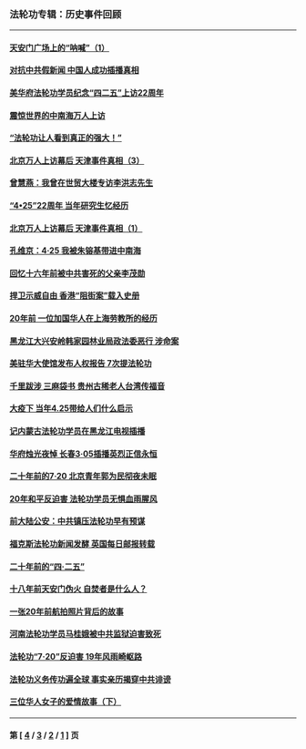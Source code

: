 ### 法轮功专辑：历史事件回顾
---
#### [天安门广场上的“呐喊”（1）](../../pages/nf5793/n13105277.md?08070430) 
#### [对抗中共假新闻 中国人成功插播真相](../../pages/nf5793/n12910618.md?08070430) 
#### [美华府法轮功学员纪念“四二五”上访22周年](../../pages/nf5793/n12904445.md?08070430) 
#### [震惊世界的中南海万人上访](../../pages/nf5793/n12903976.md?08070430) 
#### [“法轮功让人看到真正的强大！”](../../pages/nf5793/n12903195.md?08070430) 
#### [北京万人上访幕后 天津事件真相（3）](../../pages/nf5793/n12902807.md?08070430) 
#### [曾慧燕：我曾在世贸大楼专访李洪志先生](../../pages/nf5793/n12898729.md?08070430) 
#### [“4•25”22周年 当年研究生忆经历](../../pages/nf5793/n12894152.md?08070430) 
#### [北京万人上访幕后 天津事件真相（1）](../../pages/nf5793/n12885174.md?08070430) 
#### [孔维京：4·25 我被朱镕基带进中南海](../../pages/nf5793/n12864987.md?08070430) 
#### [回忆十六年前被中共害死的父亲李茂勋](../../pages/nf5793/n12880270.md?08070430) 
#### [捍卫示威自由 香港“阻街案”载入史册](../../pages/nf5793/n12811245.md?08070430) 
#### [20年前 一位加国华人在上海劳教所的经历](../../pages/nf5793/n12707932.md?08070430) 
#### [黑龙江大兴安岭韩家园林业局政法委恶行 涉命案](../../pages/nf5793/n12622815.md?08070430) 
#### [美驻华大使馆发布人权报告 7次提法轮功](../../pages/nf5793/n12520541.md?08070430) 
#### [千里跋涉 三麻袋书 贵州古稀老人台湾传福音](../../pages/nf5793/n12198750.md?08070430) 
#### [大疫下 当年4.25带给人们什么启示](../../pages/nf5793/n12058565.md?08070430) 
#### [记内蒙古法轮功学员在黑龙江电视插播](../../pages/nf5793/n11699194.md?08070430) 
#### [华府烛光夜悼 长春3·05插播英烈正信永恒](../../pages/nf5793/n11397432.md?08070430) 
#### [二十年前的7·20 北京青年郭为民彻夜未眠](../../pages/nf5793/n11354195.md?08070430) 
#### [20年和平反迫害 法轮功学员无惧血雨腥风](../../pages/nf5793/n11348279.md?08070430) 
#### [前大陆公安：中共镇压法轮功早有预谋](../../pages/nf5793/n11352168.md?08070430) 
#### [福克斯法轮功新闻发酵  英国每日邮报转载](../../pages/nf5793/n11285952.md?08070430) 
#### [二十年前的“四·二五”](../../pages/nf5793/n11207639.md?08070430) 
#### [十八年前天安门伪火 自焚者是什么人？](../../pages/nf5793/n10996556.md?08070430) 
#### [一张20年前航拍照片背后的故事](../../pages/nf5793/n10693797.md?08070430) 
#### [河南法轮功学员马桂娥被中共监狱迫害致死](../../pages/nf5793/n10684974.md?08070430) 
#### [法轮功“7‧20”反迫害 19年风雨崎岖路](../../pages/nf5793/n10570834.md?08070430) 
#### [法轮功义务传功遍全球 事实亲历揭穿中共诽谤](../../pages/nf5793/n10581061.md?08070430) 
#### [三位华人女子的爱情故事（下）](../../pages/nf5793/n10435541.md?08070430) 

---
#### 第 [ [4](./4.md?08070430) / [3](./3.md?08070430) / [2](./2.md?08070430) / [1](./1.md?08070430) ] 页
